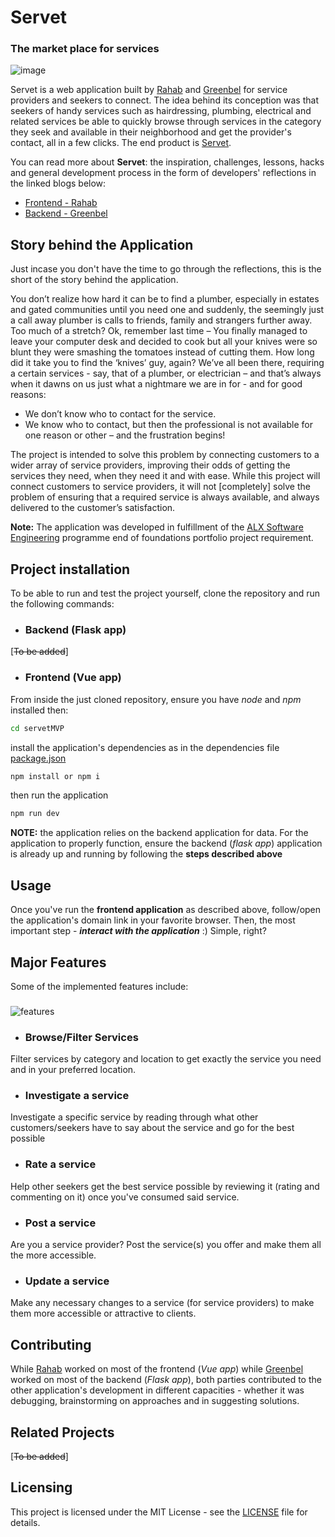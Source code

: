 # Servet
### The market place for services

![image](https://ibb.co/yFrwGx4) 

Servet is a web application built by [Rahab](https://www.linkedin.com/in/mary-rahab/) and [Greenbel](https://www.linkedin.com/in/greenbele/) for service providers and seekers to connect. The idea behind its conception was that seekers of handy services such as hairdressing, plumbing, electrical and related services be able to quickly browse through services in the category they seek and available in their neighborhood and get the provider's contact, all in a few clicks. The end product is [Servet](https://github.io/Scaarif/ServetMVP/).

You can read more about **Servet**: the inspiration, challenges, lessons, hacks and general development process in the form of developers' reflections in the linked blogs below:
- [Frontend - Rahab](https:rahab_blog)
- [Backend - Greenbel](https:greenbel_blog)

## Story behind the Application
Just incase you don't have the time to go through the reflections, this is the short of the story behind the application.

You don’t realize how hard it can be to find a plumber, especially in estates and gated communities until 
you need one and suddenly, the seemingly just a call away plumber is calls to friends, family and 
strangers further away. Too much of a stretch? Ok, remember last time – You finally managed to leave your 
computer desk and decided to cook but all your knives were so blunt they were smashing the tomatoes 
instead of cutting them. How long did it take you to find the ‘knives’ guy, again? We’ve all been there, 
requiring a certain services - say, that of a plumber, or electrician – and that’s always when it dawns on 
us just what a nightmare we are in for - and for good reasons:
- We don’t know who to contact for the service.
- We know who to contact, but then the professional is not available for one reason or other – and the frustration begins!

The project is intended to solve this problem by connecting customers to a wider array of 
service providers, improving their odds of getting the services they need, when they need it and with ease.
While this project will connect customers to service providers, it will not [completely] solve the problem of ensuring that a required service is always available, and always delivered to the customer’s satisfaction.

**Note:** The application was developed in fulfillment of the [ALX Software Engineering](https://www.alxafrica.com/software-engineering/) programme end of foundations portfolio project requirement.


## Project installation
To be able to run and test the project yourself, clone the repository and run the following commands:
- ### Backend (Flask app)
[~~To be added~~]

- ### Frontend (Vue app)
From inside the just cloned repository, ensure you have _node_ and _npm_ installed then:
```sh 
cd servetMVP

```
install the application's dependencies as in the dependencies file [package.json](https:github_link_to_file)
```sh 
npm install or npm i
```
then run the application
```sh 
npm run dev
```
**NOTE:** the application relies on the backend application for data. For the application to properly function, ensure the backend (_flask app_) application is already up and running by following the **steps described above**

## Usage
Once you've run the **frontend application** as described above, follow/open the application's domain link in your favorite browser. Then, the most important step - **_interact with the application_** :) Simple, right?

## Major Features
Some of the implemented features include:
### 
![features](https://ibb.co/yRhXC3Q)
- ### Browse/Filter Services
Filter services by category and location to get exactly the service you need and in your preferred location.
- ### Investigate a service
Investigate a specific service by reading through what other customers/seekers have to say about the service and go for the best possible
- ### Rate a service
Help other seekers get the best service possible by reviewing it (rating and commenting on it) once you've consumed said service.
- ### Post a service
Are you a service provider? Post the service(s) you offer and make them all the more accessible.
- ### Update a service
Make any necessary changes to a service (for service providers) to make them more accessible or attractive to clients.

## Contributing
While [Rahab](https://github.com/scaarif) worked on most of the frontend (_Vue app_) while [Greenbel](https://github.com/Coldplayz) worked on most of the backend (_Flask app_), both parties contributed to the other application's development in different capacities - whether it was debugging, brainstorming on approaches and in suggesting solutions.

## Related Projects
[~~To be added~~]

## Licensing
This project is licensed under the MIT License - see the [LICENSE](https://licence_link) file for details.
